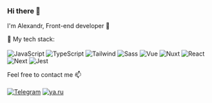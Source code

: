 ### Hi there 👋

I'm Alexandr, Front-end developer 👻

📃 My tech stack:
<br><br>
![JavaScript](https://img.shields.io/badge/javascript-F7DF1E?style=for-the-badge&logo=javascript&logoColor=black)
![TypeScript](https://img.shields.io/badge/typescript-3178C6?style=for-the-badge&logo=typescript&logoColor=white)
![Tailwind](https://img.shields.io/badge/tailwind-06B6D4?style=for-the-badge&logo=tailwindcss&logoColor=white)
![Sass](https://img.shields.io/badge/sass-CC6699?style=for-the-badge&logo=sass&logoColor=white)
![Vue](https://img.shields.io/badge/vue-4FC08D?style=for-the-badge&logo=vuedotjs&logoColor=white)
![Nuxt](https://img.shields.io/badge/nuxt-00DC82?style=for-the-badge&logo=nuxtdotjs&logoColor=white)
![React](https://img.shields.io/badge/react-61DAFB?style=for-the-badge&logo=react&logoColor=black)
![Next](https://img.shields.io/badge/next-000000?style=for-the-badge&logo=nextdotjs&logoColor=white)
![Jest](https://img.shields.io/badge/jest-C21325?style=for-the-badge&logo=jest&logoColor=white)

Feel free to contact me 📫
<br><br>
<a href="https://t.me/shtxkrxl" target="_blank">![Telegram](https://img.shields.io/badge/shtxkrxl-26A5E4?style=for-the-badge&logo=telegram&logoColor=white)</a>
<a href="mailto:shtxkrxl@yandex.ru" target="_blank">![ya.ru](https://img.shields.io/badge/shtxkrxl%40yandex.ru-ffcc00?style=for-the-badge&logo=maildotru&logoColor=black)</a>
